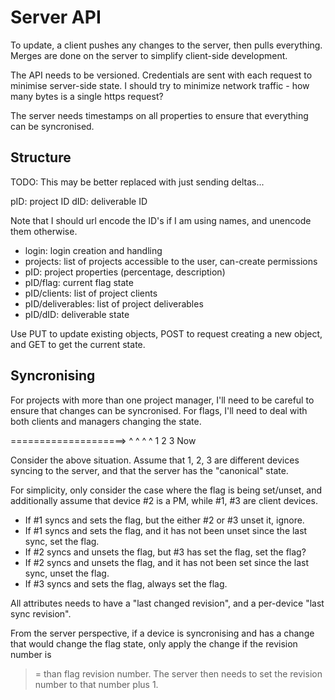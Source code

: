 # Server API #

To update, a client pushes any changes to the server, then pulls everything.
Merges are done on the server to simplify client-side development.

The API needs to be versioned.
Credentials are sent with each request to minimise server-side state.
I should try to minimize network traffic - how many bytes is a single https
request?

The server needs timestamps on all properties to ensure that everything can be
syncronised.


## Structure ##

TODO: This may be better replaced with just sending deltas...

pID: project ID
dID: deliverable ID

Note that I should url encode the ID's if I am using names, and unencode them
otherwise.

- login: login creation and handling
- projects: list of projects accessible to the user, can-create permissions
- pID: project properties (percentage, description)
- pID/flag: current flag state
- pID/clients: list of project clients
- pID/deliverables: list of project deliverables
- pID/dID: deliverable state

Use PUT to update existing objects, POST to request creating a new object, and GET to get the current state.


## Syncronising ##

For projects with more than one project manager, I'll need to be careful to
ensure that changes can be syncronised.
For flags, I'll need to deal with both clients and managers changing the state.

====================>
  ^     ^    ^    ^
  1     2    3   Now

Consider the above situation. Assume that 1, 2, 3 are different devices syncing
to the server, and that the server has the "canonical" state.

For simplicity, only consider the case where the flag is being set/unset, and
additionally assume that device #2 is a PM, while #1, #3 are client devices.

- If #1 syncs and sets the flag, but the either #2 or #3 unset it, ignore.
- If #1 syncs and sets the flag, and it has not been unset since the last
  sync, set the flag.
- If #2 syncs and unsets the flag, but #3 has set the flag, set the flag?
- If #2 syncs and unsets the flag, and it has not been set since the last
  sync, unset the flag.
- If #3 syncs and sets the flag, always set the flag.

All attributes needs to have a "last changed revision", and a per-device
"last sync revision".

From the server perspective, if a device is syncronising and has a change that
would change the flag state, only apply the change if the revision number is
>= than flag revision number.
The server then needs to set the revision number to that number plus 1.

